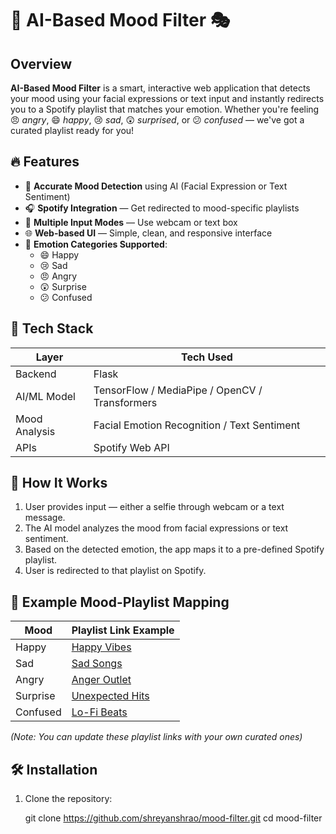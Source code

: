 # 🎵 AI-Based Mood Filter 🎭

## Overview

**AI-Based Mood Filter** is a smart, interactive web application that detects your mood using your facial expressions or text input and instantly redirects you to a Spotify playlist that matches your emotion. Whether you're feeling 😠 *angry*, 😄 *happy*, 😢 *sad*, 😲 *surprised*, or 😕 *confused* — we've got a curated playlist ready for you!

## 🔥 Features

- 🎯 **Accurate Mood Detection** using AI (Facial Expression or Text Sentiment)
- 🎧 **Spotify Integration** — Get redirected to mood-specific playlists
- 💬 **Multiple Input Modes** — Use webcam or text box
- 🌐 **Web-based UI** — Simple, clean, and responsive interface
- 🧠 **Emotion Categories Supported**:
  - 😄 Happy
  - 😢 Sad
  - 😠 Angry
  - 😲 Surprise
  - 😕 Confused

## 🧰 Tech Stack

| Layer         | Tech Used                                      |
|---------------|------------------------------------------------|
| Backend       | Flask   |
| AI/ML Model   | TensorFlow / MediaPipe / OpenCV / Transformers |
| Mood Analysis | Facial Emotion Recognition / Text Sentiment    |
| APIs          | Spotify Web API                                |

## 🚀 How It Works

1. User provides input — either a selfie through webcam or a text message.
2. The AI model analyzes the mood from facial expressions or text sentiment.
3. Based on the detected emotion, the app maps it to a pre-defined Spotify playlist.
4. User is redirected to that playlist on Spotify.

## 🧪 Example Mood-Playlist Mapping

| Mood     | Playlist Link Example                                           |
|----------|-----------------------------------------------------------------|
| Happy    | [Happy Vibes](https://open.spotify.com/playlist/37) |
| Sad      | [Sad Songs](https://open.spotify.com/playlist/37i9dQZF)   |
| Angry    | [Anger Outlet](https://open.spotify.com/playlist/37i9dQZT7v)|
| Surprise | [Unexpected Hits](https://open.spotify.com/playlist/37iP7PZgoRCr1)|
| Confused | [Lo-Fi Beats](https://open.spotify.com/playlist/37i9duJkbcy) |

*(Note: You can update these playlist links with your own curated ones)*

## 🛠️ Installation

1. Clone the repository:
   
   git clone https://github.com/shreyanshrao/mood-filter.git
   cd mood-filter
